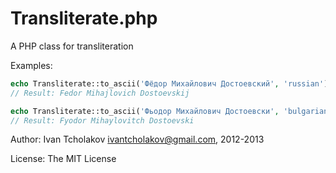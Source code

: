 Transliterate.php
=================

A PHP class for transliteration

Examples:

```php
echo Transliterate::to_ascii('Фёдор Михайлович Достоевский', 'russian');
// Result: Fedor Mihajlovich Dostoevskij

echo Transliterate::to_ascii('Фьодор Михайлович Достоевски', 'bulgarian');
// Result: Fyodor Mihaylovitch Dostoevski
```

Author: Ivan Tcholakov <ivantcholakov@gmail.com>, 2012-2013

License: The MIT License
